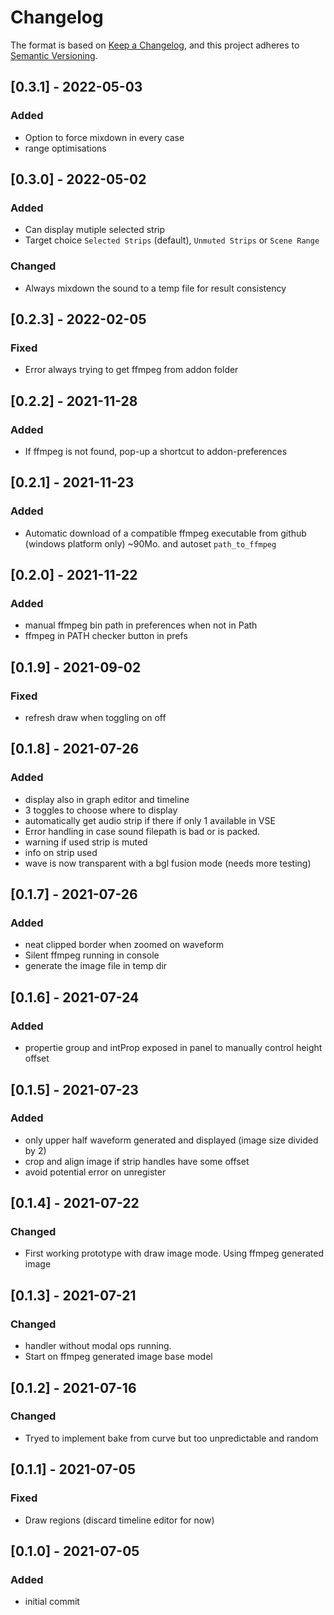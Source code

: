# Changelog

The format is based on [Keep a Changelog](https://keepachangelog.com/en/1.0.0/),
and this project adheres to [Semantic Versioning](https://semver.org/spec/v2.0.0.html).

<!-- ## [Unreleased] -->

## [0.3.1] - 2022-05-03

### Added
- Option to force mixdown in every case
- range optimisations

## [0.3.0] - 2022-05-02

### Added
- Can display mutiple selected strip
- Target choice `Selected Strips` (default), `Unmuted Strips` or `Scene Range`
### Changed
- Always mixdown the sound to a temp file for result consistency

## [0.2.3] - 2022-02-05

### Fixed
- Error always trying to get ffmpeg from addon folder

## [0.2.2] - 2021-11-28

### Added
- If ffmpeg is not found, pop-up a shortcut to addon-preferences

## [0.2.1] - 2021-11-23

### Added
- Automatic download of a compatible ffmpeg executable from github (windows platform only) ~90Mo. and autoset `path_to_ffmpeg` 

## [0.2.0] - 2021-11-22

### Added
- manual ffmpeg bin path in preferences when not in Path
- ffmpeg in PATH checker button in prefs

## [0.1.9] - 2021-09-02

### Fixed
- refresh draw when toggling on off

## [0.1.8] - 2021-07-26

### Added
- display also in graph editor and timeline
- 3 toggles to choose where to display
- automatically get audio strip if there if only 1 available in VSE
- Error handling in case sound filepath is bad or is packed.
- warning if used strip is muted
- info on strip used
- wave is now transparent with a bgl fusion mode (needs more testing)

## [0.1.7] - 2021-07-26

### Added
- neat clipped border when zoomed on waveform
- Silent ffmpeg running in console
- generate the image file in temp dir

## [0.1.6] - 2021-07-24

### Added
- propertie group and intProp exposed in panel to manually  control height offset

## [0.1.5] - 2021-07-23

### Added
- only upper half waveform generated and displayed (image size divided by 2)
- crop and align image if strip handles have some offset
- avoid potential error on unregister
## [0.1.4] - 2021-07-22

### Changed
- First working prototype with draw image mode. Using ffmpeg generated image

## [0.1.3] - 2021-07-21

### Changed
- handler without modal ops running.
- Start on ffmpeg generated image base model

## [0.1.2] - 2021-07-16

### Changed
- Tryed to implement bake from curve but too unpredictable and random

## [0.1.1] - 2021-07-05

### Fixed
- Draw regions (discard timeline editor for now)
## [0.1.0] - 2021-07-05

### Added
- initial commit


<!--
Added: for new features.
Changed: for changes in existing functionality.
Deprecated: for soon-to-be removed features.
Removed: for now removed features.
Fixed: for any bug fixes.
Security: in case of vulnerabilities.
-->